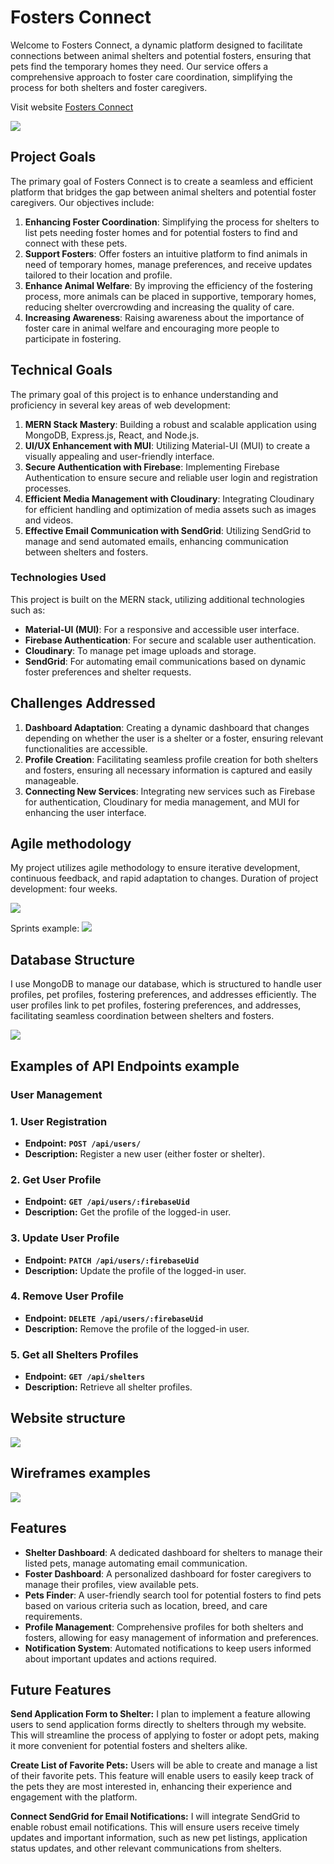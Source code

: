 # Fosters Connect

Welcome to Fosters Connect, a dynamic platform designed to facilitate connections between animal shelters and potential fosters, ensuring that pets find the temporary homes they need. Our service offers a comprehensive approach to foster care coordination, simplifying the process for both shelters and foster caregivers.

Visit website [Fosters Connect](https://fosterconnect.onrender.com/)

![](https://github.com/Katterina71/FosterConnect/blob/main/presentation/Device%20Mashup.png)

## Project Goals

The primary goal of Fosters Connect is to create a seamless and efficient platform that bridges the gap between animal shelters and potential foster caregivers. Our objectives include:

1. **Enhancing Foster Coordination**: Simplifying the process for shelters to list pets needing foster homes and for potential fosters to find and connect with these pets.
2. **Support Fosters**: Offer fosters an intuitive platform to find animals in need of temporary homes, manage preferences, and receive updates tailored to their location and profile.
3. **Enhance Animal Welfare**: By improving the efficiency of the fostering process, more animals can be placed in supportive, temporary homes, reducing shelter overcrowding and increasing the quality of care.
4. **Increasing Awareness**: Raising awareness about the importance of foster care in animal welfare and encouraging more people to participate in fostering.

## Technical Goals

The primary goal of this project is to enhance understanding and proficiency in several key areas of web development:

1. **MERN Stack Mastery**: Building a robust and scalable application using MongoDB, Express.js, React, and Node.js.
2. **UI/UX Enhancement with MUI**: Utilizing Material-UI (MUI) to create a visually appealing and user-friendly interface.
3. **Secure Authentication with Firebase**: Implementing Firebase Authentication to ensure secure and reliable user login and registration processes.
4. **Efficient Media Management with Cloudinary**: Integrating Cloudinary for efficient handling and optimization of media assets such as images and videos.
5. **Effective Email Communication with SendGrid**: Utilizing SendGrid to manage and send automated emails, enhancing communication between shelters and fosters.

### Technologies Used

This project is built on the MERN stack, utilizing additional technologies such as:

- **Material-UI (MUI)**: For a responsive and accessible user interface.
- **Firebase Authentication**: For secure and scalable user authentication.
- **Cloudinary**: To manage pet image uploads and storage.
- **SendGrid**: For automating email communications based on dynamic foster preferences and shelter requests.

## Challenges Addressed

1. **Dashboard Adaptation**: Creating a dynamic dashboard that changes depending on whether the user is a shelter or a foster, ensuring relevant functionalities are accessible.
2. **Profile Creation**: Facilitating seamless profile creation for both shelters and fosters, ensuring all necessary information is captured and easily manageable.
3. **Connecting New Services**: Integrating new services such as Firebase for authentication, Cloudinary for media management, and MUI for enhancing the user interface.

## Agile methodology

My project utilizes agile methodology to ensure iterative development, continuous feedback, and rapid adaptation to changes. Duration of project development: four weeks.

![](https://github.com/Katterina71/FosterConnect/blob/main/presentation/Agile.png)

Sprints example: 
![](https://github.com/Katterina71/FosterConnect/blob/main/presentation/Agile-sprints.jpg)

## Database Structure
I use MongoDB to manage our database, which is structured to handle user profiles, pet profiles, fostering preferences, and addresses efficiently. The user profiles link to pet profiles, fostering preferences, and addresses, facilitating seamless coordination between shelters and fosters.

![](https://github.com/Katterina71/FosterConnect/blob/main/presentation/FosterConnectDB.png)

## Examples of API Endpoints example

### **User Management**

### **1. User Registration**

- **Endpoint:** **`POST /api/users/`**
- **Description:** Register a new user (either foster or shelter).

### **2. Get User Profile**

- **Endpoint:** **`GET /api/users/:firebaseUid`**
- **Description:** Get the profile of the logged-in user.

### **3. Update User Profile**

- **Endpoint:**  **`PATCH /api/users/:firebaseUid`**
- **Description:** Update the profile of the logged-in user.

### **4. Remove User Profile**

- **Endpoint:**  **`DELETE /api/users/:firebaseUid`**
- **Description:** Remove the profile of the logged-in user.

### **5. Get all Shelters Profiles**

- **Endpoint:** **`GET /api/shelters`**
- **Description:** Retrieve all shelter profiles.

## Website structure

![](https://github.com/Katterina71/FosterConnect/blob/main/presentation/FosterConnect-Website%20Structure.png)

## Wireframes examples

![](https://github.com/Katterina71/FosterConnect/blob/main/presentation/wireframes.jpg)

## Features

- **Shelter Dashboard**: A dedicated dashboard for shelters to manage their listed pets, manage automating email communication.
- **Foster Dashboard**: A personalized dashboard for foster caregivers to manage their profiles, view available pets.
- **Pets Finder**: A user-friendly search tool for potential fosters to find pets based on various criteria such as location, breed, and care requirements.
- **Profile Management**: Comprehensive profiles for both shelters and fosters, allowing for easy management of information and preferences.
- **Notification System**: Automated notifications to keep users informed about important updates and actions required.

## Future Features
**Send Application Form to Shelter:** I plan to implement a feature allowing users to send application forms directly to shelters through my website. This will streamline the process of applying to foster or adopt pets, making it more convenient for potential fosters and shelters alike.

**Create List of Favorite Pets:** Users will be able to create and manage a list of their favorite pets. This feature will enable users to easily keep track of the pets they are most interested in, enhancing their experience and engagement with the platform.

**Connect SendGrid for Email Notifications:** I will integrate SendGrid to enable robust email notifications. This will ensure users receive timely updates and important information, such as new pet listings, application status updates, and other relevant communications from shelters.
